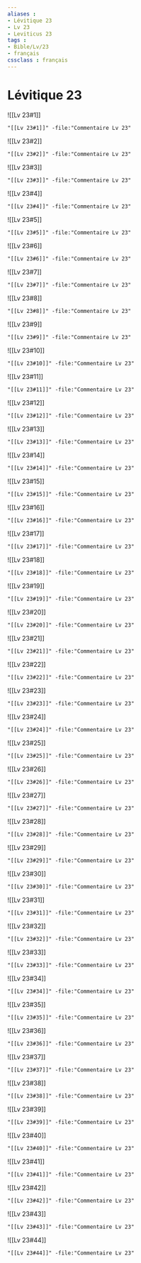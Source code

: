 ```yaml
---
aliases : 
- Lévitique 23
- Lv 23
- Leviticus 23
tags : 
- Bible/Lv/23
- français
cssclass : français
---
```


# Lévitique 23

![[Lv 23#1]]

```query
"[[Lv 23#1]]" -file:"Commentaire Lv 23"
```

![[Lv 23#2]]

```query
"[[Lv 23#2]]" -file:"Commentaire Lv 23"
```

![[Lv 23#3]]

```query
"[[Lv 23#3]]" -file:"Commentaire Lv 23"
```

![[Lv 23#4]]

```query
"[[Lv 23#4]]" -file:"Commentaire Lv 23"
```

![[Lv 23#5]]

```query
"[[Lv 23#5]]" -file:"Commentaire Lv 23"
```

![[Lv 23#6]]

```query
"[[Lv 23#6]]" -file:"Commentaire Lv 23"
```

![[Lv 23#7]]

```query
"[[Lv 23#7]]" -file:"Commentaire Lv 23"
```

![[Lv 23#8]]

```query
"[[Lv 23#8]]" -file:"Commentaire Lv 23"
```

![[Lv 23#9]]

```query
"[[Lv 23#9]]" -file:"Commentaire Lv 23"
```

![[Lv 23#10]]

```query
"[[Lv 23#10]]" -file:"Commentaire Lv 23"
```

![[Lv 23#11]]

```query
"[[Lv 23#11]]" -file:"Commentaire Lv 23"
```

![[Lv 23#12]]

```query
"[[Lv 23#12]]" -file:"Commentaire Lv 23"
```

![[Lv 23#13]]

```query
"[[Lv 23#13]]" -file:"Commentaire Lv 23"
```

![[Lv 23#14]]

```query
"[[Lv 23#14]]" -file:"Commentaire Lv 23"
```

![[Lv 23#15]]

```query
"[[Lv 23#15]]" -file:"Commentaire Lv 23"
```

![[Lv 23#16]]

```query
"[[Lv 23#16]]" -file:"Commentaire Lv 23"
```

![[Lv 23#17]]

```query
"[[Lv 23#17]]" -file:"Commentaire Lv 23"
```

![[Lv 23#18]]

```query
"[[Lv 23#18]]" -file:"Commentaire Lv 23"
```

![[Lv 23#19]]

```query
"[[Lv 23#19]]" -file:"Commentaire Lv 23"
```

![[Lv 23#20]]

```query
"[[Lv 23#20]]" -file:"Commentaire Lv 23"
```

![[Lv 23#21]]

```query
"[[Lv 23#21]]" -file:"Commentaire Lv 23"
```

![[Lv 23#22]]

```query
"[[Lv 23#22]]" -file:"Commentaire Lv 23"
```

![[Lv 23#23]]

```query
"[[Lv 23#23]]" -file:"Commentaire Lv 23"
```

![[Lv 23#24]]

```query
"[[Lv 23#24]]" -file:"Commentaire Lv 23"
```

![[Lv 23#25]]

```query
"[[Lv 23#25]]" -file:"Commentaire Lv 23"
```

![[Lv 23#26]]

```query
"[[Lv 23#26]]" -file:"Commentaire Lv 23"
```

![[Lv 23#27]]

```query
"[[Lv 23#27]]" -file:"Commentaire Lv 23"
```

![[Lv 23#28]]

```query
"[[Lv 23#28]]" -file:"Commentaire Lv 23"
```

![[Lv 23#29]]

```query
"[[Lv 23#29]]" -file:"Commentaire Lv 23"
```

![[Lv 23#30]]

```query
"[[Lv 23#30]]" -file:"Commentaire Lv 23"
```

![[Lv 23#31]]

```query
"[[Lv 23#31]]" -file:"Commentaire Lv 23"
```

![[Lv 23#32]]

```query
"[[Lv 23#32]]" -file:"Commentaire Lv 23"
```

![[Lv 23#33]]

```query
"[[Lv 23#33]]" -file:"Commentaire Lv 23"
```

![[Lv 23#34]]

```query
"[[Lv 23#34]]" -file:"Commentaire Lv 23"
```

![[Lv 23#35]]

```query
"[[Lv 23#35]]" -file:"Commentaire Lv 23"
```

![[Lv 23#36]]

```query
"[[Lv 23#36]]" -file:"Commentaire Lv 23"
```

![[Lv 23#37]]

```query
"[[Lv 23#37]]" -file:"Commentaire Lv 23"
```

![[Lv 23#38]]

```query
"[[Lv 23#38]]" -file:"Commentaire Lv 23"
```

![[Lv 23#39]]

```query
"[[Lv 23#39]]" -file:"Commentaire Lv 23"
```

![[Lv 23#40]]

```query
"[[Lv 23#40]]" -file:"Commentaire Lv 23"
```

![[Lv 23#41]]

```query
"[[Lv 23#41]]" -file:"Commentaire Lv 23"
```

![[Lv 23#42]]

```query
"[[Lv 23#42]]" -file:"Commentaire Lv 23"
```

![[Lv 23#43]]

```query
"[[Lv 23#43]]" -file:"Commentaire Lv 23"
```

![[Lv 23#44]]

```query
"[[Lv 23#44]]" -file:"Commentaire Lv 23"
```

